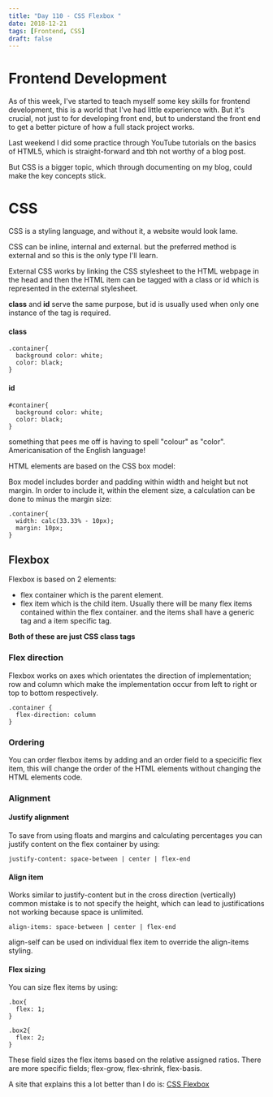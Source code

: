 ```yaml
---
title: "Day 110 - CSS Flexbox "
date: 2018-12-21
tags: [Frontend, CSS]
draft: false
---
```

# Frontend Development

As of this week, I've started to teach myself some key skills for frontend development, this is a world that I've had little experience with. But it's crucial, not just to for developing front end, but to understand the front end to get a better picture of how a full stack project works.

Last weekend I did some practice through YouTube tutorials on the basics of HTML5, which is straight-forward and tbh not worthy of a blog post.

But CSS is a bigger topic, which through documenting on my blog, could make the key concepts stick.

# CSS

CSS is a styling language, and without it, a website would look lame.

CSS can be inline, internal and external. but the preferred method is external and so this is the only type I'll learn.

External CSS works by linking the CSS stylesheet to the HTML webpage in the head and then the HTML item can be tagged with a class or id which is represented in the external stylesheet.

**class** and **id** serve the same purpose, but id is usually used when only one instance of the tag is required.

#### class

```
.container{
  background color: white;
  color: black;
}
```

#### id

```
#container{
  background color: white;
  color: black;
}
```

something that pees me off is having to spell "colour" as "color".  Americanisation of the English language!

HTML elements are based on the CSS box model:

Box model includes border and padding within width and height but not margin.
In order to include it, within the element size, a calculation can be done to minus the margin size:

```
.container{
  width: calc(33.33% - 10px);
  margin: 10px;
}
```

## Flexbox

Flexbox is based on 2 elements:

- flex container which is the parent element.
- flex item which is the child item. Usually there will be many flex items contained within the flex container. and the items shall have a generic tag and a item specific tag.

**Both of these are just CSS class tags**

### Flex direction
Flexbox works on axes which orientates the direction of implementation; row and column which make the implementation occur from left to right or top to bottom respectively.

```
.container {
  flex-direction: column
}
```

### Ordering

You can order flexbox items by adding and an order field to a specicific flex item, this will change the order of the HTML elements without changing the HTML elements code.

### Alignment

#### Justify alignment

To save from using floats and margins and calculating percentages you can justify content on the flex container by using:
```
justify-content: space-between | center | flex-end
```

#### Align item
Works similar to justify-content but in the cross direction (vertically)
common mistake is to not specify the height, which can lead to justifications not working because space is unlimited.
```
align-items: space-between | center | flex-end
```
align-self can be used on individual flex item to override the align-items styling.

#### Flex sizing

You can size flex items by using:
```
.box{
  flex: 1;
}

.box2{
  flex: 2;
}
```
These field sizes the flex items based on the relative assigned ratios.
There are more specific fields; flex-grow, flex-shrink, flex-basis.

A site that explains this a lot better than I do is:
[CSS Flexbox](https://css-tricks.com/snippets/css/a-guide-to-flexbox/)
